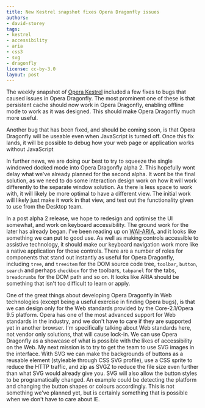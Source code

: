 ```yaml
---
title: New Kestrel snapshot fixes Opera Dragonfly issues
authors:
- david-storey
tags:
- kestrel
- accessibility
- aria
- css3
- svg
- dragonfly
license: cc-by-3.0
layout: post
---
```


<p>The weekly snapshot of <a href="http://my.opera.com/desktopteam/blog/2008/05/23/a-lighter-ev">Opera Kestrel</a> included a few fixes to bugs that caused issues in Opera Dragonfly.  The most prominent one of these is that persistent cache should now work in Opera Dragonfly, enabling offline mode to work as it was designed.  This should make Opera Dragonfly much more useful.</p>

<p>Another bug that has been fixed, and should be coming soon, is that Opera Dragonfly will be useable even when JavaScript is turned off.  Once this fix lands, it will be possible to debug how your web page or application works without JavaScript</p>

<p>In further news, we are doing our best to try to squeeze the single windowed docked mode into Opera Dragonfly alpha 2.  This hopefully wont delay what we&#39;ve already planned for the second alpha.  It wont be the final solution, as we need to do some interaction design work on how it will work differently to the separate window solution.  As there is less space to work with, it will likely be more optimal to have a different view.  The initial work will likely just make it work in that view, and test out the functionality given to use from the Desktop team.</p>

<p>In a post alpha 2 release, we hope to redesign and optimise the UI somewhat, and work on keyboard accessibility.  The ground work for the later has already began.  I&#39;ve been reading up on <a href="http://www.w3.org/WAI/intro/aria">WAI-ARIA</a>, and it looks like something we can put to good use.  As well as making controls accessible to assistive technology, it should make our keyboard navigation work more like a native application for those controls.  There are a number of roles for components that stand out instantly as useful for Opera Dragonfly, including <code>tree</code>, and <code>treeitem</code> for the DOM source code tree, <code>toolbar</code>, <code>button</code>, <code>search</code> and perhaps <code>checkbox</code> for the toolbars, <code>tabpanel</code> for the tabs, <code>breadcrumbs</code> for the DOM path and so on.  It looks like ARIA should be something that isn&#39;t too difficult to learn or apply.</p>

<p>One of the great things about developing Opera Dragonfly in Web technologies (except being a useful exercise in finding Opera bugs), is that we can design only for the Web standards provided by the Core-2.1/Opera 9.5 platform.  Opera has one of the most advanced support for Web standards in the industry, and we don&#39;t have to care if they are supported yet in another browser.  I&#39;m specifically talking about Web standards here, not vendor only solutions, that will cause lock-in.  We can use Opera Dragonfly as a showcase of what is possible with the likes of accessibility on the Web.  My next mission is to try to get the team to use SVG images in the interface.  With SVG we can make the backgrounds of buttons as a reusable element (styleable through CSS SVG profile), use a CSS sprite to reduce the HTTP traffic, and zip as SVGZ to reduce the file size even further than what  SVG would already give you.  SVG will also allow the button styles to be programatically changed.  An example could be detecting the platform and changing the button shapes or colours accordingly.  This is not something we&#39;ve planned yet, but is certainly something that is possible when we don&#39;t have to care about IE.</p>

